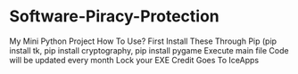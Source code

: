 # Software-Piracy-Protection
My Mini Python Project 
How To Use?
First Install These Through Pip (pip install tk, pip install cryptography, pip install pygame
Execute main file
Code will be updated every month
Lock your EXE Credit Goes To IceApps
